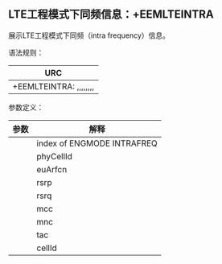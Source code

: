 ## LTE工程模式下同频信息：+EEMLTEINTRA

展示LTE工程模式下同频（intra frequency）信息。

 

语法规则：

| URC                                                        |
| ---------------------------------------------------------- |
| +EEMLTEINTRA: <p1>,<p2>,<p3>,<p4>,<p5>,<p6>,<p7>,<p8>,<p9> |

 

参数定义：

| 参数 | 解释                       |
| ---- | -------------------------- |
| <p1> | index of ENGMODE INTRAFREQ |
| <p2> | phyCellId                  |
| <p3> | euArfcn                    |
| <p4> | rsrp                       |
| <p5> | rsrq                       |
| <p6> | mcc                        |
| <p7> | mnc                        |
| <p8> | tac                        |
| <p9> | cellId                     |
